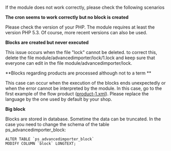 If the module does not work correctly, please check the following scenarios

**The cron seems to work correctly but no block is created**

Please check the version of your PHP. The module requires at least the version PHP 5.3. Of course, more recent versions can also be used.

**Blocks are created but never executed**

This issue occurs when the file "lock" cannot be deleted. to correct this, delete the file module/advancedimporter/lock/1.lock and keep sure that everyone can edit in the file module/advancedimporter/lock.

**Blocks regarding products are processed although not to a term **

This case can occur when the execution of the blocks ends unexpectedly or when the error cannot be interpreted by the module. In this case, go to the first example of the flow product ([product-1.xml](http://prestashopxmlimporter.madef.fr/flows_en/product-1.xml)). Please replace the language by the one used by default by your shop.

**Big block**

Blocks are stored in database. Sometime the data can be truncated. In the case you need to change the schema of the table ps_advancedimporter_block:

```
ALTER TABLE `ps_advancedimporter_block`
MODIFY COLUMN `block` LONGTEXT;
```
